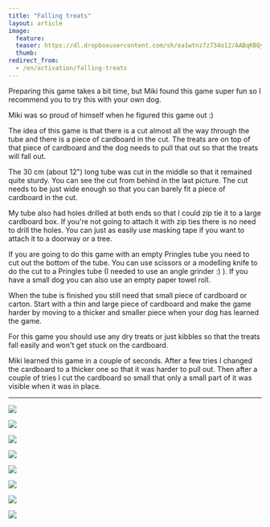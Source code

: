 ```yaml
---
title: "Falling treats"
layout: article
image:
  feature:
  teaser: https://dl.dropboxusercontent.com/sh/ea1wtnz7z734o12/AABqKBQyizl5fWo0UqaQTn7Ra/aktivointi/putoilevat-namit/DSC51366-245px.jpg
  thumb:
redirect_from:
  - /en/activation/falling-treats
---
```


Preparing this game takes a bit time, but Miki found this game super fun so I recommend you to try this with your own dog.

Miki was so proud of himself when he figured this game out :)

The idea of this game is that there is a cut almost all the way through the tube and there is a piece of cardboard in the cut. The treats are on top of that piece of cardboard and the dog needs to pull that out so that the treats will fall out.

The 30 cm (about 12") long tube was cut in the middle so that it remained quite sturdy. You can see the cut from behind in the last picture. The cut needs to be just wide enough so that you can barely fit a piece of cardboard in the cut.

My tube also had holes drilled at both ends so that I could zip tie it to a large cardboard box. If you're not going to attach it with zip ties there is no need to drill the holes. You can just as easily use masking tape if you want to attach it to a doorway or a tree.

If you are going to do this game with an empty Pringles tube you need to cut out the bottom of the tube. You can use scissors or a modelling knife to do the cut to a Pringles tube (I needed to use an angle grinder :) ). If you have a small dog you can also use an empty paper towel roll.

When the tube is finished you still need that small piece of cardboard or carton. Start with a thin and large piece of cardboard and make the game harder by moving to a thicker and smaller piece when your dog has learned the game.

For this game you should use any dry treats or just kibbles so that the treats fall easily and won't get stuck on the cardboard.

Miki learned this game in a couple of seconds. After a few tries I changed the cardboard to a thicker one so that it was harder to pull out. Then after a couple of tries I cut the cardboard so small that only a small part of it was visible when it was in place.

---

[![](https://dl.dropboxusercontent.com/sh/ea1wtnz7z734o12/AAClt96RXbVCqFtcKYYuk0Pxa/aktivointi/putoilevat-namit/DSC51335-800px.jpg)](https://dl.dropboxusercontent.com/sh/ea1wtnz7z734o12/AABTyDEns9DjBJ8Xyq4z-FyKa/aktivointi/putoilevat-namit/DSC51335.jpg)

[![](https://dl.dropboxusercontent.com/sh/ea1wtnz7z734o12/AAC4C8l9TkMO-G-vEPVB80u7a/aktivointi/putoilevat-namit/DSC51365-800px.jpg)](https://dl.dropboxusercontent.com/sh/ea1wtnz7z734o12/AAAqnLo9cVcNsMivjhR7AYCSa/aktivointi/putoilevat-namit/DSC51365.jpg)

[![](https://dl.dropboxusercontent.com/sh/ea1wtnz7z734o12/AAC-9L5dcCR2TvA_xEkNPK5da/aktivointi/putoilevat-namit/DSC51366-800px.jpg)](https://dl.dropboxusercontent.com/sh/ea1wtnz7z734o12/AACcTniVaNGvBN5tH9z_vWvLa/aktivointi/putoilevat-namit/DSC51366.jpg)

[![](https://dl.dropboxusercontent.com/sh/ea1wtnz7z734o12/AADzID0-xIrFykVO2IepjPcaa/aktivointi/putoilevat-namit/DSC51417-800px.jpg)](https://dl.dropboxusercontent.com/sh/ea1wtnz7z734o12/AABJ8jtS-5pLL8XkCUcBgtcva/aktivointi/putoilevat-namit/DSC51417.jpg)

[![](https://dl.dropboxusercontent.com/sh/ea1wtnz7z734o12/AAAQb6vZf-uLLkY-eUmKtBbUa/aktivointi/putoilevat-namit/DSC51418-800px.jpg)](https://dl.dropboxusercontent.com/sh/ea1wtnz7z734o12/AACIjRUY6e5aDyBBJ7bhZ0E9a/aktivointi/putoilevat-namit/DSC51418.jpg)

[![](https://dl.dropboxusercontent.com/sh/ea1wtnz7z734o12/AAA5eEqku2bxLLC1-aG283OCa/aktivointi/putoilevat-namit/DSC51419-800px.jpg)](https://dl.dropboxusercontent.com/sh/ea1wtnz7z734o12/AABgeRvt2lB1cwrdETu7nENKa/aktivointi/putoilevat-namit/DSC51419.jpg)

[![](https://dl.dropboxusercontent.com/sh/ea1wtnz7z734o12/AACMgXCgN6SFspsfni47KRita/aktivointi/putoilevat-namit/DSC51389_3-800px.jpg)](https://dl.dropboxusercontent.com/sh/ea1wtnz7z734o12/AADIaZ9_YtigDqfOK-B4LdUia/aktivointi/putoilevat-namit/DSC51389_3.jpg)

[![](https://dl.dropboxusercontent.com/sh/ea1wtnz7z734o12/AACuqtHVQworIUMFRthmM64za/aktivointi/putoilevat-namit/DSC51321_-800px.jpg)](https://dl.dropboxusercontent.com/sh/ea1wtnz7z734o12/AABfXo3v1XjyqdCXBC3bH0zha/aktivointi/putoilevat-namit/DSC51321_.jpg)
